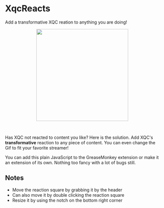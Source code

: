 # XqcReacts
Add a transformative XQC reation to anything you are doing!

<p align="center">
  <a>
    <img src="reacting.mp4" height="300px">
  </a>
</p>

&nbsp;

Has XQC not reacted to content you like? Here is the solution. Add XQC's **transformative** reaction to any piece of content. You can even change the Gif to fit your favorite streamer!

You can add this plain JavaScript to the GreaseMonkey extension or make it an extension of its own. Nothing too fancy with a lot of bugs still.

## Notes
* Move the reaction square by grabbing it by the header
* Can also move it by double clicking the reaction square
* Resize it by using the notch on the bottom right corner
